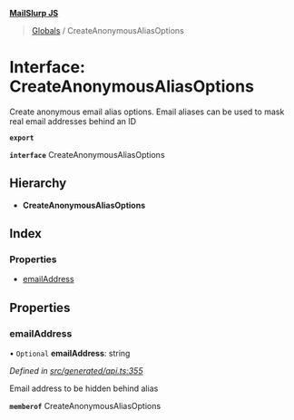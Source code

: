 **[MailSlurp JS](../README.md)**

> [Globals](../README.md) / CreateAnonymousAliasOptions

# Interface: CreateAnonymousAliasOptions

Create anonymous email alias options. Email aliases can be used to mask real email addresses behind an ID

**`export`** 

**`interface`** CreateAnonymousAliasOptions

## Hierarchy

* **CreateAnonymousAliasOptions**

## Index

### Properties

* [emailAddress](createanonymousaliasoptions.md#emailaddress)

## Properties

### emailAddress

• `Optional` **emailAddress**: string

*Defined in [src/generated/api.ts:355](https://github.com/mailslurp/mailslurp-client/blob/717d89d/src/generated/api.ts#L355)*

Email address to be hidden behind alias

**`memberof`** CreateAnonymousAliasOptions
